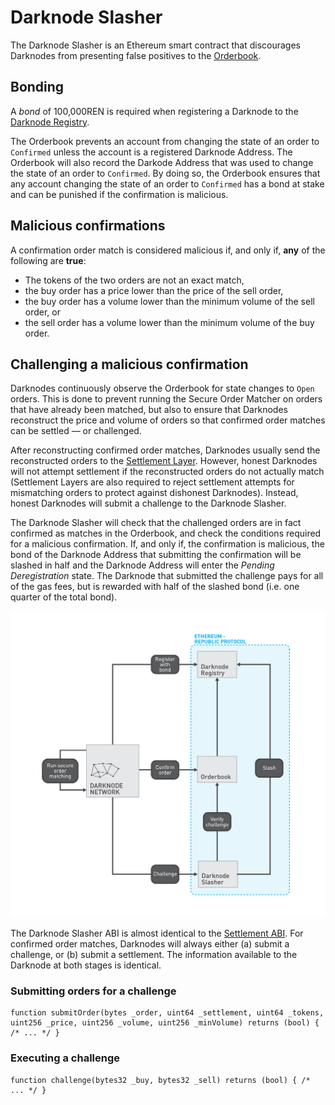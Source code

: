 # Darknode Slasher

The Darknode Slasher is an Ethereum smart contract that discourages Darknodes from presenting false positives to the [Orderbook](./04-orderbook.md).

## Bonding

A *bond* of 100,000REN is required when registering a Darknode to the [Darknode Registry](./01-darknode-registry.md).

The Orderbook prevents an account from changing the state of an order to `Confirmed` unless the account is a registered Darknode Address. The Orderbook will also record the Darkode Address that was used to change the state of an order to `Confirmed`. By doing so, the Orderbook ensures that any account changing the state of an order to `Confirmed` has a bond at stake and can be punished if the confirmation is malicious.

## Malicious confirmations

A confirmation order match is considered malicious if, and only if, **any** of the following are **true**:

- The tokens of the two orders are not an exact match,
- the buy order has a price lower than the price of the sell order,
- the buy order has a volume lower than the minimum volume of the sell order, or
- the sell order has a volume lower than the minimum volume of the buy order.

## Challenging a malicious confirmation

Darknodes continuously observe the Orderbook for state changes to `Open` orders. This is done to prevent running the Secure Order Matcher on orders that have already been matched, but also to ensure that Darknodes reconstruct the price and volume of orders so that confirmed order matches can be settled — or challenged.

After reconstructing confirmed order matches, Darknodes usually send the reconstructed orders to the [Settlement Layer](./05-settlement.md). However, honest Darknodes will not attempt settlement if the reconstructed orders do not actually match (Settlement Layers are also required to reject settlement attempts for mismatching orders to protect against dishonest Darknodes). Instead, honest Darknodes will submit a challenge to the Darknode Slasher.

The Darknode Slasher will check that the challenged orders are in fact confirmed as matches in the Orderbook, and check the conditions required for a malicious confirmation. If, and only if, the confirmation is malicious, the bond of the Darknode Address that submitting the confirmation will be slashed in half and the Darknode Address will enter the *Pending Deregistration* state. The Darknode that submitted the challenge pays for all of the gas fees, but is rewarded with half of the slashed bond (i.e. one quarter of the total bond).

![Overview](./images/03-darknode-slasher-overview.jpg "Overview")

The Darknode Slasher ABI is almost identical to the [Settlement ABI](./05-settlement.md). For confirmed order matches, Darknodes will always either (a) submit a challenge, or (b) submit a settlement. The information available to the Darknode at both stages is identical.

### Submitting orders for a challenge

```sol
function submitOrder(bytes _order, uint64 _settlement, uint64 _tokens, uint256 _price, uint256 _volume, uint256 _minVolume) returns (bool) { /* ... */ }
```

### Executing a challenge

```sol
function challenge(bytes32 _buy, bytes32 _sell) returns (bool) { /* ... */ }
```